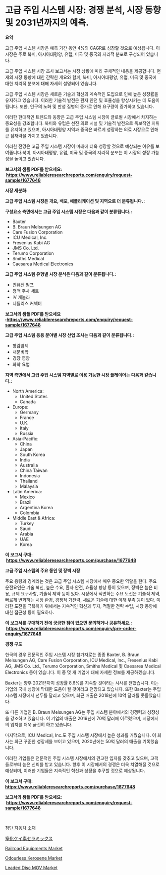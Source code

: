 <p><h1>고급 주입 시스템 시장: 경쟁 분석, 시장 동향 및 2031년까지의 예측.</h1></p><p><strong>요약</strong></p>
<p><p>고급 주입 시스템 시장은 예측 기간 동안 4%의 CAGR로 성장할 것으로 예상됩니다. 이 시장은 주로 북미, 아시아태평양, 유럽, 미국 및 중국의 지리적 분포로 구성되어 있습니다.</p><p>고급 주입 시스템 시장 조사 보고서는 시장 상황에 따라 구체적인 내용을 제공합니다. 현재의 시장 동향에 대한 간략한 개요와 함께, 북미, 아시아태평양, 유럽, 미국 및 중국에 대한 지리적 분포에 대해 자세히 설명되어 있습니다.</p><p>고급 주입 시스템 시장은 새로운 기술과 혁신의 계속적인 도입으로 인해 높은 성장률을 유지하고 있습니다. 이러한 기술적 발전은 환자 안전 및 효율성을 향상시키는 데 도움이 됩니다. 또한, 인구의 노화 및 만성 질병의 증가로 인해 요구량이 증가하고 있습니다.</p><p>이러한 현대적인 트렌드와 동향은 고급 주입 시스템 시장이 글로벌 시장에서 차지하는 중요성을 강조합니다. 북미와 유럽은 선진 의료 시설 및 기술적 발전으로 독보적인 지위를 유지하고 있으며, 아시아태평양 지역과 중국은 빠르게 성장하는 의료 시장으로 인해 큰 잠재력을 가지고 있습니다.</p><p>이러한 전망은 고급 주입 시스템 시장이 미래에 더욱 성장할 것으로 예상되는 이유를 보여줍니다.북미, 아시아태평양, 유럽, 미국 및 중국의 지리적 분포는 이 시장의 성장 가능성을 높이고 있습니다.</p></p>
<p><strong>보고서의 샘플 PDF를 받으세요: &nbsp;<a href="https://www.reliableresearchreports.com/enquiry/request-sample/1677648">https://www.reliableresearchreports.com/enquiry/request-sample/1677648</a></strong></p>
<p><strong>시장 세분화:</strong></p>
<p><strong> 고급 주입 시스템 시장은 개요, 배포, 애플리케이션 및 지역으로 더 분류됩니다. :</strong></p>
<p><strong>구성요소 측면에서는 고급 주입 시스템 시장은 다음과 같이 분류됩니다.:</strong></p>
<p><ul><li>Baxter</li><li>B. Braun Melsungen AG</li><li>Care Fusion Corporation</li><li>ICU Medical, Inc.</li><li>Fresenius Kabi AG</li><li>JMS Co. Ltd.</li><li>Terumo Corporation</li><li>Smiths Medical</li><li>Caesarea Medical Electronics</li></ul></p>
<p><strong> 고급 주입 시스템 유형별 시장 분석은 다음과 같이 분류됩니다.:</strong></p>
<p><ul><li>인퓨전 펌프</li><li>정맥 주사 세트</li><li>IV 캐눌라</li><li>니들리스 커넥터</li></ul></p>
<p><strong>보고서의 샘플 PDF를 받으세요 :<a href="https://www.reliableresearchreports.com/enquiry/request-sample/1677648">https://www.reliableresearchreports.com/enquiry/request-sample/1677648</a></strong></p>
<p><strong> 고급 주입 시스템 응용 분야별 시장 산업 조사는 다음과 같이 분류됩니다.:</strong></p>
<p><ul><li>항감염제</li><li>내분비학</li><li>경장 영양</li><li>화학 요법</li></ul></p>
<p><strong>지역 측면에서 고급 주입 시스템 지역별로 이용 가능한 시장 플레이어는 다음과 같습니다.:</strong></p>
<p><ul>
    <li>
        North America:
        <ul>
            <li>United States</li>
            <li>Canada</li>
        </ul>
    </li>
    <li>
        Europe:
        <ul>
            <li>Germany</li>
            <li>France</li>
            <li>U.K.</li>
            <li>Italy</li>
            <li>Russia</li>
        </ul>
    </li>
    <li>
        Asia-Pacific:
        <ul>
            <li>China</li>
            <li>Japan</li>
            <li>South Korea</li>
            <li>India</li>
            <li>Australia</li>
            <li>China Taiwan</li>
            <li>Indonesia</li>
            <li>Thailand</li>
            <li>Malaysia</li>
        </ul>
    </li>
    <li>
        Latin America:
        <ul>
            <li>Mexico</li>
            <li>Brazil</li>
            <li>Argentina Korea</li>
            <li>Colombia</li>
        </ul>
    </li>
    <li>
        Middle East & Africa:
        <ul>
            <li>Turkey</li>
            <li>Saudi</li>
            <li>Arabia</li>
            <li>UAE</li>
            <li>Korea</li>
        </ul>
    </li>
    </ul></p>
<p><strong>이 보고서 구매: &nbsp;<a href="https://www.reliableresearchreports.com/purchase/1677648">https://www.reliableresearchreports.com/purchase/1677648</a></strong></p>
<p><strong>고급 주입 시스템의 주요 동인 및 장벽 시장</strong></p>
<p><p>주요 용량과 경계라는 것은 고급 주입 시스템 시장에서 매우 중요한 역할을 한다. 주요 운전요인은 기술 혁신, 높은 수요, 환자 안전, 효율성 향상 등이 있으며, 장벽은 높은 비용, 규제 요구사항, 기술적 제약 등이 있다. 시장에서 직면하는 주요 도전은 기술적 제약, 빠르게 변화하는 시장 환경, 경쟁적 가전력, 새로운 기술에 대한 이해 부족 등이 있다. 이러한 도전을 극복하기 위해서는 지속적인 혁신과 투자, 적절한 전략 수립, 시장 동향에 대한 접근성 등이 필요하다.</p></p>
<p><strong>이 보고서를 구매하기 전에 궁금한 점이 있으면 문의하거나 공유하세요.: &nbsp;<a href="https://www.reliableresearchreports.com/enquiry/pre-order-enquiry/1677648">https://www.reliableresearchreports.com/enquiry/pre-order-enquiry/1677648</a></strong></p>
<p><strong>경쟁 구도</strong></p>
<p><p>한국의 경우 전문적인 주입 시스템 시장 참가자로는 종종 Baxter, B. Braun Melsungen AG, Care Fusion Corporation, ICU Medical, Inc., Fresenius Kabi AG, JMS Co. Ltd., Terumo Corporation, Smiths Medical 및 Caesarea Medical Electronics 등이 있습니다. 이 중 몇 개 기업에 대해 자세한 정보를 제공하겠습니다.</p><p>Baxter는 향후 2021년까지 성장률 8.6%를 지속할 것이라는 시사를 전했습니다. 이는 기업의 국내 성장에 막대한 도움이 될 것이라고 전망되고 있습니다. 또한 Baxter는 주입 시스템 시장에서 선두를 달리고 있으며, 최근 매출은 2018년에 10억 달러를 웃돌았습니다.</p><p>또 다른 기업인 B. Braun Melsungen AG는 주입 시스템 분야에서의 경쟁력과 성장성을 강조하고 있습니다. 이 기업의 매출은 2019년에 70억 달러에 이르렀으며, 시장에서의 입지를 더욱 굳건히 하고 있습니다.</p><p>마지막으로, ICU Medical, Inc.도 주입 시스템 시장에서 높은 성과를 거뒀습니다. 이 회사는 최근 꾸준한 성장세를 보이고 있으며, 2020년에는 50억 달러의 매출을 기록했습니다.</p><p>이러한 기업들은 전문적인 주입 시스템 시장에서의 견고한 입지를 갖추고 있으며, 고객들로부터 높은 신뢰를 받고 있습니다. 향후 이 시장에서의 경쟁은 더욱 치열해질 것으로 예상되며, 이러한 기업들은 지속적인 혁신과 성장을 추구할 것으로 예상됩니다.</p></p>
<p><strong>이 보고서 구매: &nbsp; <a href="https://www.reliableresearchreports.com/purchase/1677648">https://www.reliableresearchreports.com/purchase/1677648</a></strong></p>
<p><strong>보고서의 샘플 PDF를 받으세요: &nbsp;<a href="https://www.reliableresearchreports.com/enquiry/request-sample/1677648">https://www.reliableresearchreports.com/enquiry/request-sample/1677648</a></strong><strong></strong></p>
<p>&nbsp;</p>
<p><p><a href="https://github.com/vsoq0zknh59/Market-Research-Report-List-1/blob/main/7185569193915.md">첨단 자동차 소재</a></p><p><a href="https://medium.com/@rodhoppe07/%E3%82%B7%E3%83%AA%E3%82%B3%E3%83%B3%E7%AA%92%E5%8C%96%E7%89%A9%E3%82%BB%E3%83%A9%E3%83%9F%E3%83%83%E3%82%AF%E3%82%B9%E3%81%AE%E5%B8%82%E5%A0%B4%E5%88%86%E6%9E%90%E3%81%A82024%E5%B9%B4%E3%81%8B%E3%82%892031%E5%B9%B4%E3%81%BE%E3%81%A7%E3%81%AE%E3%82%B5%E3%82%A4%E3%82%BA%E4%BA%88%E6%B8%AC-3b072ace3fc2">窒化ケイ素セラミックス</a></p><p><a href="https://issuu.com/reportprime-2/docs/railroad-equipments-market-size-2030.pptx">Railroad Equipments Market</a></p><p><a href="https://github.com/globismark/Market-Research-Report-List-2/blob/main/odourless-kerosene-market.md">Odourless Kerosene Market</a></p><p><a href="https://view.publitas.com/reportprime-1/leaded-disc-mov-market-share-market-new-trends-analysis-report-by-type-by-application-by-end-use-by-region-and-segment-forecasts-2024-2031/">Leaded Disc MOV Market</a></p></p>